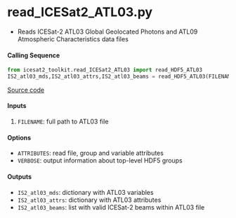 read_ICESat2_ATL03.py
=====================

- Reads ICESat-2 ATL03 Global Geolocated Photons and ATL09 Atmospheric Characteristics data files  

#### Calling Sequence
```python
from icesat2_toolkit.read_ICESat2_ATL03 import read_HDF5_ATL03
IS2_atl03_mds,IS2_atl03_attrs,IS2_atl03_beams = read_HDF5_ATL03(FILENAME)
```
[Source code](https://github.com/tsutterley/read-ICESat-2/blob/main/icesat2_toolkit/read_ICESat2_ATL03.py)  

#### Inputs
 1. `FILENAME`: full path to ATL03 file

#### Options
 - `ATTRIBUTES`: read file, group and variable attributes
 - `VERBOSE`: output information about top-level HDF5 groups

#### Outputs
 - `IS2_atl03_mds`: dictionary with ATL03 variables
 - `IS2_atl03_attrs`: dictionary with ATL03 attributes
 - `IS2_atl03_beams`: list with valid ICESat-2 beams within ATL03 file
